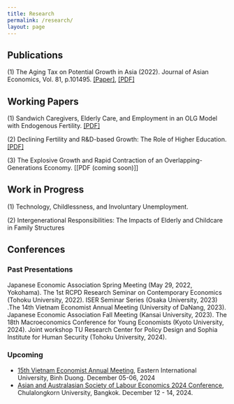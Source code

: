 ```yaml
---
title: Research
permalink: /research/
layout: page
---
```


## Publications

(1) The Aging Tax on Potential Growth in Asia (2022). Journal of Asian Economics, Vol. 81, p.101495. [[Paper]](https://doi.org/10.1016/j.asieco.2022.101495), [[PDF]](https://www.dropbox.com/scl/fi/85aiq8dqzz2n2qy6f6e0q/QTTran_retirement_aging.pdf?rlkey=8ja8bvfr97cbt0xnop2j218mg&st=w5626qhw&dl=0)

## Working Papers

(1) Sandwich Caregivers, Elderly Care, and Employment in an OLG Model with Endogenous Fertility. [[PDF]](https://www.dropbox.com/scl/fi/xr9qr05jw0df2fhd4kzsd/QTTran_Elderly.pdf?rlkey=vte4fo80110uaaqci1b3pxlgz&st=9tso0mo2&dl=0)

(2) Declining Fertility and R\&D-based Growth: The Role of Higher Education. [[PDF]](https://www.dropbox.com/scl/fi/51b1sug5wckaqk639zyj7/QTTran_DeclineFertility_RD.pdf?rlkey=z3oi7rjrfy5mgm96hc98mkjw5&st=bo6uqwol&dl=0)

(3) The Explosive Growth and Rapid Contraction of an Overlapping-Generations Economy. [[PDF (coming soon)]]

## Work in Progress

(1) Technology, Childlessness, and Involuntary Unemployment.

(2) Intergenerational Responsibilities: The Impacts of Elderly and Childcare in Family Structures


## Conferences
### Past Presentations

Japanese Economic Association Spring Meeting (May 29, 2022, Yokohama). The 1st RCPD Research Seminar on Contemporary Economics (Tohoku University, 2022). ISER Seminar Series (Osaka University, 2023) .The 14th Vietnam Economist Annual Meeting (University of DaNang, 2023). Japanese Economic Association Fall Meeting (Kansai University, 2023). The 18th Macroeconomics Conference for Young Economists (Kyoto University, 2024). Joint workshop TU Research Center for Policy Design and Sophia Institute for Human Security (Tohoku University, 2024).

### Upcoming
- [15th Vietnam Economist Annual Meeting](https://veam.org/), Eastern International University, Binh Duong. December 05-06, 2024
- [Asian and Australasian Society of Labour Economics 2024 Conference](https://www.aasle.org/), Chulalongkorn University, Bangkok. December 12 - 14, 2024.
